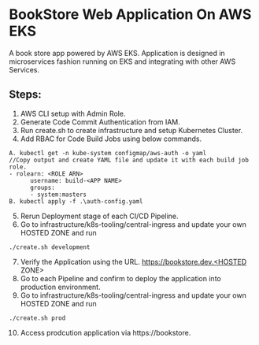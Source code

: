 # BookStore Web Application On AWS EKS
A book store app powered by AWS EKS. Application is designed in microservices fashion running on EKS and integrating with other AWS Services.

## Steps:
1. AWS CLI setup with Admin Role.
2. Generate Code Commit Authentication from IAM.
3. Run create.sh to create infrastructure and setup Kubernetes Cluster.
4. Add RBAC for Code Build Jobs using below commands.
```
A. kubectl get -n kube-system configmap/aws-auth -o yaml
//Copy output and create YAML file and update it with each build job role.
- rolearn: <ROLE ARN>
      username: build-<APP NAME>
      groups:
      - system:masters
B. kubectl apply -f .\auth-config.yaml
```
5. Rerun Deployment stage of each CI/CD Pipeline.
6. Go to infrastructure/k8s-tooling/central-ingress and update your own HOSTED ZONE and run
```
./create.sh development
```
7. Verify the Application using the URL.  https://bookstore.dev.<HOSTED ZONE>
8. Go to each Pipeline and confirm to deploy the application into production environment.
9. Go to infrastructure/k8s-tooling/central-ingress and update your own HOSTED ZONE and run
```
./create.sh prod
```
10. Access prodcution application via https://bookstore.<HOSTED ZONE>